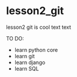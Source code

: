 # lesson2_git
lesson2
git is cool
text
text

TO DO:
- learn python core
- learn git
- learn django
- learn SQL
